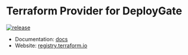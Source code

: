# Terraform Provider for DeployGate 

[![release](https://github.com/fnaoto/terraform-provider-deploygate/actions/workflows/release.yml/badge.svg)](https://github.com/fnaoto/terraform-provider-deploygate/actions/workflows/release.yml)

- Documentation: [docs](docs)
- Website: [registry.terraform.io](https://registry.terraform.io/providers/fnaoto/deploygate/latest)

